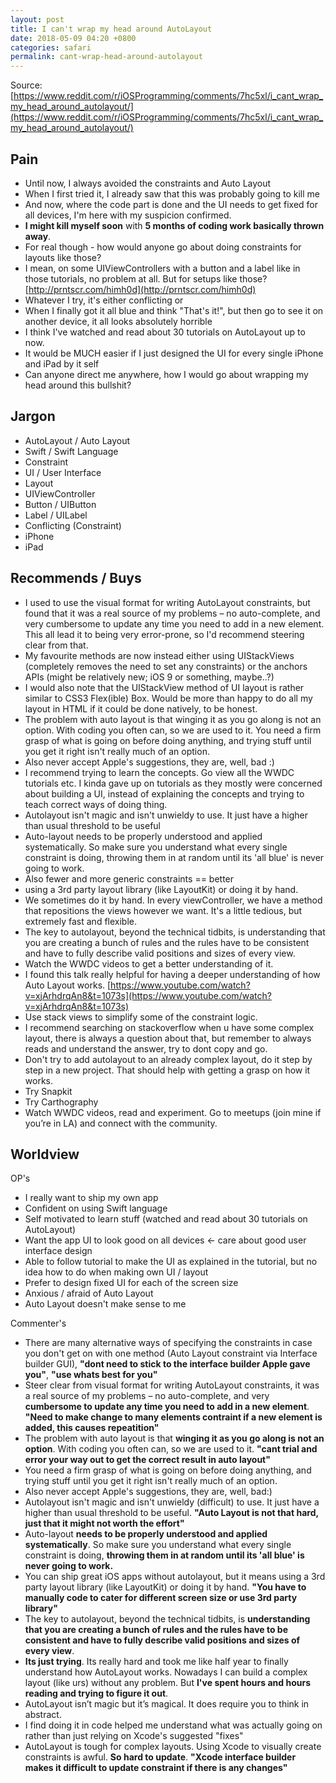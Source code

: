 ```yaml
---
layout: post
title: I can't wrap my head around AutoLayout
date: 2018-05-09 04:20 +0800
categories: safari
permalink: cant-wrap-head-around-autolayout
---
```


Source: [https://www.reddit.com/r/iOSProgramming/comments/7hc5xl/i_cant_wrap_my_head_around_autolayout/](https://www.reddit.com/r/iOSProgramming/comments/7hc5xl/i_cant_wrap_my_head_around_autolayout/)

## Pain

- Until now, I always avoided the constraints and Auto Layout
- When I first tried it, I already saw that this was probably going to kill me
- And now, where the code part is done and the UI needs to get fixed for all devices, I'm here with my suspicion confirmed. 
- **I might kill myself soon** with **5 months of coding work basically thrown away**.
- For real though - how would anyone go about doing constraints for layouts like those?
- I mean, on some UIViewControllers with a button and a label like in those tutorials, no problem at all. But for setups like those? [http://prntscr.com/himh0d](http://prntscr.com/himh0d)
- Whatever I try, it's either conflicting or
- When I finally got it all blue and think "That's it!", but then go to see it on another device, it all looks absolutely horrible
- I think I've watched and read about 30 tutorials on AutoLayout up to now.
- It would be MUCH easier if I just designed the UI for every single iPhone and iPad by it self
- Can anyone direct me anywhere, how I would go about wrapping my head around this bullshit?

## Jargon

- AutoLayout / Auto Layout
- Swift / Swift Language
- Constraint
- UI / User Interface
- Layout
- UIViewController
- Button / UIButton
- Label / UILabel
- Conflicting (Constraint)
- iPhone
- iPad

## Recommends / Buys
- I used to use the visual format for writing AutoLayout constraints, but found that it was a real source of my problems – no auto-complete, and very cumbersome to update any time you need to add in a new element. This all lead it to being very error-prone, so I'd recommend steering clear from that.
- My favourite methods are now instead either using UIStackViews (completely removes the need to set any constraints) or the anchors APIs (might be relatively new; iOS 9 or something, maybe..?)
- I would also note that the UIStackView method of UI layout is rather similar to CSS3 Flex(ible) Box. Would be more than happy to do all my layout in HTML if it could be done natively, to be honest.
- The problem with auto layout is that winging it as you go along is not an option. With coding you often can, so we are used to it. You need a firm grasp of what is going on before doing anything, and trying stuff until you get it right isn't really much of an option.
- Also never accept Apple's suggestions, they are, well, bad :)
- I recommend trying to learn the concepts. Go view all the WWDC tutorials etc. I kinda gave up on tutorials as they mostly were concerned about building a UI, instead of explaining the concepts and trying to teach correct ways of doing thing.
- Autolayout isn't magic and isn't unwieldy to use. It just have a higher than usual threshold to be useful
- Auto-layout needs to be properly understood and applied systematically. So make sure you understand what every single constraint is doing, throwing them in at random until its 'all blue' is never going to work.
- Also fewer and more generic constraints == better
- using a 3rd party layout library (like LayoutKit) or doing it by hand.
- We sometimes do it by hand. In every viewController, we have a method that repositions the views however we want. It's a little tedious, but extremely fast and flexible.
- The key to autolayout, beyond the technical tidbits, is understanding that you are creating a bunch of rules and the rules have to be consistent and have to fully describe valid positions and sizes of every view. 
- Watch the WWDC videos to get a better understanding of it.
- I found this talk really helpful for having a deeper understanding of how Auto Layout works. [https://www.youtube.com/watch?v=xjArhdrqAn8&t=1073s](https://www.youtube.com/watch?v=xjArhdrqAn8&t=1073s)
- Use stack views to simplify some of the constraint logic.
- I recommend searching on stackoverflow when u have some complex layout, there is always a question about that, but remember to always reads and understand the answer, try to dont copy and go.
- Don't try to add autolayout to an already complex layout, do it step by step in a new project. That should help with getting a grasp on how it works.
- Try Snapkit
- Try Carthography
- Watch WWDC videos, read and experiment. Go to meetups (join mine if you’re in LA) and connect with the community.

## Worldview

OP's

- I really want to ship my own app
- Confident on using Swift language
- Self motivated to learn stuff (watched and read about 30 tutorials on AutoLayout)
- Want the app UI to look good on all devices <- care about good user interface design
- Able to follow tutorial to make the UI as explained in the tutorial, but no idea how to do when making own UI / layout
- Prefer to design fixed UI for each of the screen size
- Anxious / afraid of Auto Layout
- Auto Layout doesn't make sense to me

Commenter's

- There are many alternative ways of specifying the constraints in case you don't get on with one method (Auto Layout constraint via Interface builder GUI), **"dont need to stick to the interface builder Apple gave you"**, **"use whats best for you"**
- Steer clear from visual format for writing AutoLayout constraints, it was a real source of my problems – no auto-complete, and very **cumbersome to update any time you need to add in a new element**. **"Need to make change to many elements contraint if a new element is added, this causes repeatition"**
- The problem with auto layout is that **winging it as you go along is not an option**. With coding you often can, so we are used to it. **"cant trial and error your way out to get the correct result in auto layout"**
- You need a firm grasp of what is going on before doing anything, and trying stuff until you get it right isn't really much of an option.
- Also never accept Apple's suggestions, they are, well, bad:)
- Autolayout isn't magic and isn't unwieldy (difficult) to use. It just have a higher than usual threshold to be useful. **"Auto Layout is not that hard, just that it might not worth the effort"** 
- Auto-layout **needs to be properly understood and applied systematically**. So make sure you understand what every single constraint is doing, **throwing them in at random until its 'all blue' is never going to work.**
- You can ship great iOS apps without autolayout, but it means using a 3rd party layout library (like LayoutKit) or doing it by hand. **"You have to manually code to cater for different screen size or use 3rd party library"**
- The key to autolayout, beyond the technical tidbits, is **understanding that you are creating a bunch of rules and the rules have to be consistent and have to fully describe valid positions and sizes of every view**.
- **Its just trying**. Its really hard and took me like half year to finally understand how AutoLayout works. Nowadays I can build a complex layout (like urs) without any problem. But **I've spent hours and hours reading and trying to figure it out**.
- AutoLayout isn’t magic but it’s magical. It does require you to think in abstract.
- I find doing it in code helped me understand what was actually going on rather than just relying on Xcode's suggested "fixes"
- AutoLayout is tough for complex layouts. Using Xcode to visually create constraints is awful. **So hard to update**. **"Xcode interface builder makes it difficult to update constraint if there is any changes"**


